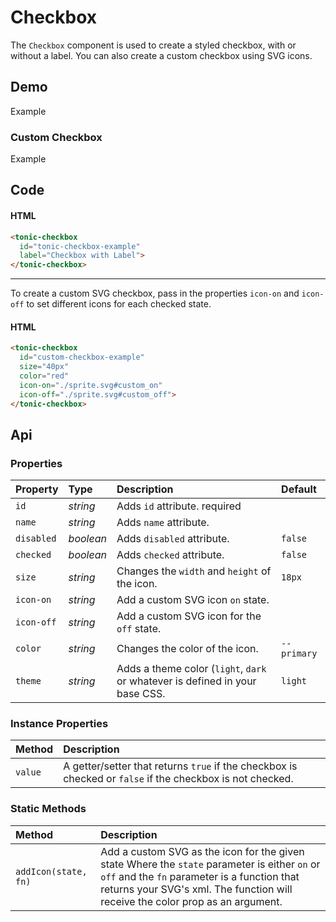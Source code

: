 # Checkbox

The `Checkbox` component is used to create a styled checkbox, with or without a label. You can also create a custom checkbox using SVG icons.

## Demo

<div class="example">
  <div class="header">Example</div>
  <div class="content">
    <tonic-checkbox
      id="tonic-checkbox-example"
      checked="true"
      label="Checkbox with Label">
    </tonic-checkbox>
  </div>
</div>


### Custom Checkbox

<div class="example">
  <div class="header">Example</div>
  <div class="content">
    <tonic-checkbox
      id="custom-checkbox-example"
      size="40px"
      color="red"
      checked="false"
      icon-on="./sprite.svg#custom_on"
      icon-off="./sprite.svg#custom_off">
    </tonic-checkbox>
  </div>
</div>

## Code

#### HTML
```html
<tonic-checkbox
  id="tonic-checkbox-example"
  label="Checkbox with Label">
</tonic-checkbox>
```

---

To create a custom SVG checkbox, pass in the properties `icon-on` and `icon-off` to set  different icons for each checked state.

#### HTML

```html
<tonic-checkbox
  id="custom-checkbox-example"
  size="40px"
  color="red"
  icon-on="./sprite.svg#custom_on"
  icon-off="./sprite.svg#custom_off">
</tonic-checkbox>
```

## Api

### Properties

| Property | Type | Description | Default |
| :--- | :--- | :--- | :--- |
| `id` | *string* | Adds `id` attribute. <span class="req">required</span> |  |
| `name` | *string* | Adds `name` attribute. |  |
| `disabled` | *boolean* | Adds `disabled` attribute. | `false` |
| `checked` | *boolean* | Adds `checked` attribute. | `false` |
| `size` | *string* | Changes the `width` and `height` of the icon. | `18px` |
| `icon-on` | *string* | Add a custom SVG icon `on` state. |  |
| `icon-off` | *string* | Add a custom SVG icon for the `off` state. |  |
| `color` | *string* | Changes the color of the icon. | `--primary` |
| `theme` | *string* | Adds a theme color (`light`, `dark` or whatever is defined in your base CSS. | `light` |

### Instance Properties

| Method | Description |
| :--- | :--- |
| `value` | A getter/setter that returns `true` if the checkbox is checked or `false` if the checkbox is not checked. |

### Static Methods

| Method | Description |
| :--- | :--- |
| `addIcon(state, fn)` | Add a custom SVG as the icon for the given state Where the `state` parameter is either `on` or `off` and the `fn` parameter is a function that returns your SVG's xml. The function will receive the color prop as an argument. |
